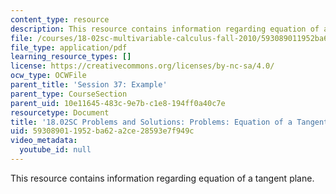 ```yaml
---
content_type: resource
description: This resource contains information regarding equation of a tangent plane.
file: /courses/18-02sc-multivariable-calculus-fall-2010/593089011952ba62a2ce28593e7f949c_MIT18_02SC_pb_44_comb.pdf
file_type: application/pdf
learning_resource_types: []
license: https://creativecommons.org/licenses/by-nc-sa/4.0/
ocw_type: OCWFile
parent_title: 'Session 37: Example'
parent_type: CourseSection
parent_uid: 10e11645-483c-9e7b-c1e8-194ff0a40c7e
resourcetype: Document
title: '18.02SC Problems and Solutions: Problems: Equation of a Tangent Plane'
uid: 59308901-1952-ba62-a2ce-28593e7f949c
video_metadata:
  youtube_id: null
---
```

This resource contains information regarding equation of a tangent plane.